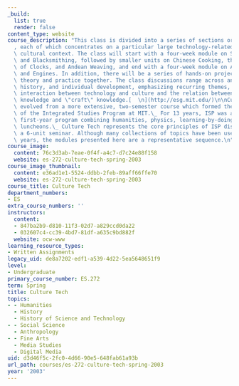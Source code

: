 ```yaml
---
_build:
  list: true
  render: false
content_type: website
course_description: "This class is divided into a series of sections or \"modules\"\
  , each of which concentrates on a particular large technology-related topic in a\
  \ cultural context. The class will start with a four-week module on Samurai Swords\
  \ and Blacksmithing, followed by smaller units on Chinese Cooking, the Invention\
  \ of Clocks, and Andean Weaving, and end with a four-week module on Automobiles\
  \ and Engines. In addition, there will be a series of hands-on projects that tie\
  \ theory and practice together. The class discussions range across anthropology,\
  \ history, and individual development, emphasizing recurring themes, such as the\
  \ interaction between technology and culture and the relation between \"skill\"\
  \ knowledge and \"craft\" knowledge.[  \n](http://esg.mit.edu/)\n\nCulture Tech\
  \ evolved from a more extensive, two-semester course which formed the centerpiece\
  \ of the Integrated Studies Program at MIT.\_ For 13 years, ISP was an alternative\
  \ first-year program combining humanities, physics, learning-by-doing, and weekly\
  \ luncheons.\_ Culture Tech represents the core principles of ISP distilled into\
  \ a 6-unit seminar. Although many collections of topics have been used over the\
  \ years, the modules presented here are a representative sequence.\n"
course_image:
  content: 76c3d3ab-7eae-0f4f-a4c7-d7c24e88f158
  website: es-272-culture-tech-spring-2003
course_image_thumbnail:
  content: e36ad1e1-5524-ddbb-2feb-89aff66ffe70
  website: es-272-culture-tech-spring-2003
course_title: Culture Tech
department_numbers:
- ES
extra_course_numbers: ''
instructors:
  content:
  - 847ba2b9-d810-11f3-02d7-a829ccd0da22
  - 032607c4-cc39-4bd7-81df-a635c9bd882f
  website: ocw-www
learning_resource_types:
- Written Assignments
legacy_uid: de8a7202-edf1-a539-4d22-5ea5648651f9
level:
- Undergraduate
primary_course_number: ES.272
term: Spring
title: Culture Tech
topics:
- - Humanities
  - History
  - History of Science and Technology
- - Social Science
  - Anthropology
- - Fine Arts
  - Media Studies
  - Digital Media
uid: d3d46f5c-2fc0-4d66-90e5-648fab61a93b
url_path: courses/es-272-culture-tech-spring-2003
year: '2003'
---
```

